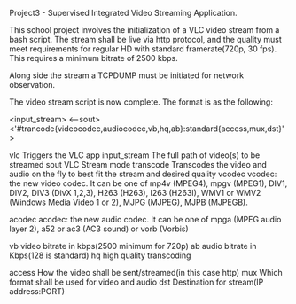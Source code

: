 Project3 - Supervised Integrated Video Streaming Application.

This school project involves the initialization of a VLC video stream from a bash script.
The stream shall be live via http protocol, and the quality must meet requirements for
regular HD with standard framerate(720p, 30 fps). This requires a minimum bitrate of 2500
kbps.

Along side the stream a TCPDUMP must be initiated for network observation.

The video stream script is now complete. The format is as the following:

<vlc> <input_stream> <--sout> <'#trancode{videocodec,audiocodec,vb,hq,ab}:standard{access,mux,dst}'>

vlc                   Triggers the VLC app
input_stream          The full path of video(s) to be streamed
sout                  VLC Stream mode
transcode             Transcodes the video and audio on the fly to best fit the stream and desired quality
vcodec                vcodec: the new video codec. It can be one of mp4v (MPEG4), mpgv (MPEG1), DIV1, DIV2, DIV3 (DivX 1,2,3),      H263 (H263), I263 (H263I), WMV1 or WMV2 (Windows Media Video 1 or 2), MJPG (MJPEG), MJPB (MJPEGB).

acodec                acodec: the new audio codec. It can be one of mpga (MPEG audio layer 2), a52 or ac3 (AC3 sound) or vorb (Vorbis)

vb                    video bitrate in kbps(2500 minimum for 720p)
ab                    audio bitrate in Kbps(128 is standard)
hq                    high quality transcoding

access                How the video shall be sent/streamed(in this case http)
mux                   Which format shall be used for video and audio
dst                   Destination for stream(IP address:PORT)
